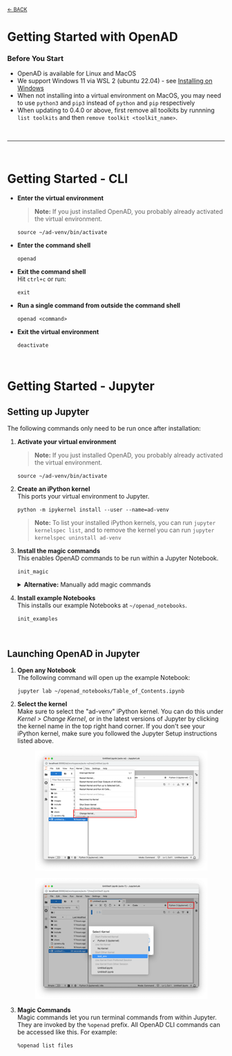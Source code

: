 <sub>[&larr; BACK](./README.md#openad)</sub>

# Getting Started with OpenAD

### Before You Start

-   OpenAD is available for Linux and MacOS
-   We support Windows 11 via WSL 2 (ubuntu 22.04) - see [Installing on Windows](#installing-on-windows)
-   When not installing into a virtual environment on MacOS, you may need to use `python3` and `pip3` instead of `python` and `pip` respectively
-   When updating to 0.4.0 or above, first remove all toolkits by runnning `list toolkits` and then `remove toolkit <toolkit_name>`.

<br>

---

<br>

# Getting Started - CLI

-   **Enter the virtual environment**

    > **Note:** If you just installed OpenAD, you probably already activated the virtual environment.

        source ~/ad-venv/bin/activate

-   **Enter the command shell**

        openad

-   **Exit the command shell**<br>
    Hit `ctrl+c` or run:

        exit

-   **Run a single command from outside the command shell**

        openad <command>

-   **Exit the virtual environment**<br>

        deactivate

<br>

# Getting Started - Jupyter

## Setting up Jupyter

The following commands only need to be run once after installation:

1.  **Activate your virtual environment**

    > **Note:** If you just installed OpenAD, you probably already activated the virtual environment.

        source ~/ad-venv/bin/activate

1.  **Create an iPython kernel**<br>
    This ports your virtual environment to Jupyter.

        python -m ipykernel install --user --name=ad-venv

    > **Note:** To list your installed iPython kernels, you can run `jupyter kernelspec list`, and to remove the kernel you can run `jupyter kernelspec uninstall ad-venv`

1.  **Install the magic commands**<br>
    This enables OpenAD commands to be run within a Jupyter Notebook.

        init_magic

    <details>
    <summary><b>Alternative:</b> Manually add magic commands</summary>
    <div markdown="block">

    If you don't want to activate magic commands in all Notebooks, you can instead activate them for individual Notebooks.

    -   Run `init_examples`
    -   Copy the file `~/openad_notebooks/openad.ipynb` to the same directory as the Notebook you wish to activate.
    -   In your Notebook, run this inside a code cell: `!run openad.ipynb`

    </div>
    </details>

1.  **Install example Notebooks**<br>
    This installs our example Notebooks at `~/openad_notebooks`.

        init_examples

<br>

## Launching OpenAD in Jupyter

1.  **Open any Notebook**<br>
    The following command will open up the example Notebook:

        jupyter lab ~/openad_notebooks/Table_of_Contents.ipynb

1.  **Select the kernel**<br>
    Make sure to select the "ad-venv" iPython kernel. You can do this under _Kernel > Change Kernel_, or in the latest versions of Jupyter by clicking the kernel name in the top right hand corner. If you don't see your iPython kernel, make sure you followed the Jupyter Setup instructions listed above.

    <figure>
        <a href="https://raw.githubusercontent.com/acceleratedscience/open-ad-toolkit/main/assets/jupyter-notebook-kernel.png" target="_blank"><img src="https://raw.githubusercontent.com/acceleratedscience/open-ad-toolkit/main/assets/jupyter-notebook-kernel.png"></a>
    </figure>
    <figure>
        <a href="https://raw.githubusercontent.com/acceleratedscience/open-ad-toolkit/main/assets/jupyter-lab-kernel.png" target="_blank"><img src="https://raw.githubusercontent.com/acceleratedscience/open-ad-toolkit/main/assets/jupyter-lab-kernel.png"></a>
    </figure>

1.  **Magic Commands**<br>
    Magic commands let you run terminal commands from within Jupyter. They are invoked by the `%openad` prefix. All OpenAD CLI commands can be accessed like this. For example:<br>

        %openad list files